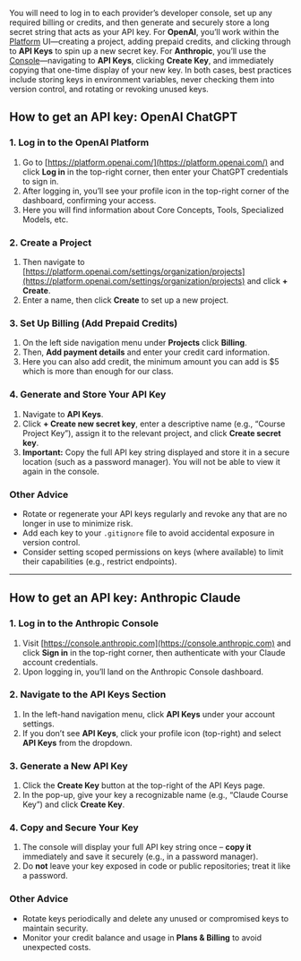 You will need to log in to each provider’s developer console, set up any required billing or credits, and then generate and securely store a long secret string that acts as your API key. For **OpenAI**, you’ll work within the [Platform](https://platform.openai.com/) UI—creating a project, adding prepaid credits, and clicking through to **API Keys** to spin up a new secret key. For **Anthropic**, you’ll use the [Console](https://console.anthropic.com/)—navigating to **API Keys**, clicking **Create Key**, and immediately copying that one-time display of your new key. In both cases, best practices include storing keys in environment variables, never checking them into version control, and rotating or revoking unused keys.

## How to get an API key: OpenAI ChatGPT

### 1. Log in to the OpenAI Platform

1. Go to [https://platform.openai.com/](https://platform.openai.com/) and click **Log in** in the top-right corner, then enter your ChatGPT credentials to sign in.
2. After logging in, you’ll see your profile icon in the top-right corner of the dashboard, confirming your access.
3. Here you will find information about Core Concepts, Tools, Specialized Models, etc.

### 2. Create a Project

1. Then navigate to [https://platform.openai.com/settings/organization/projects](https://platform.openai.com/settings/organization/projects) and click **+ Create**. 
2. Enter a name, then click **Create** to set up a new project. 

### 3. Set Up Billing (Add Prepaid Credits)

1. On the left side navigation menu under **Projects** click **Billing**. 
2. Then, **Add payment details** and enter your credit card information. 
3. Here you can also add credit, the minimum amount you can add is \$5 which is more than enough for our class. 

### 4. Generate and Store Your API Key

1. Navigate to **API Keys**. 
2. Click **+ Create new secret key**, enter a descriptive name (e.g., “Course Project Key”), assign it to the relevant project, and click **Create secret key**. 
3. **Important:** Copy the full API key string displayed and store it in a secure location (such as a password manager). You will not be able to view it again in the console.

### Other Advice

* Rotate or regenerate your API keys regularly and revoke any that are no longer in use to minimize risk. 
* Add each key to your `.gitignore` file to avoid accidental exposure in version control. 
* Consider setting scoped permissions on keys (where available) to limit their capabilities (e.g., restrict endpoints). 

---

## How to get an API key: Anthropic Claude

### 1. Log in to the Anthropic Console

1. Visit [https://console.anthropic.com](https://console.anthropic.com) and click **Sign in** in the top-right corner, then authenticate with your Claude account credentials. 
2. Upon logging in, you’ll land on the Anthropic Console dashboard. 

### 2. Navigate to the API Keys Section

1. In the left-hand navigation menu, click **API Keys** under your account settings.
2. If you don’t see **API Keys**, click your profile icon (top-right) and select **API Keys** from the dropdown. 

### 3. Generate a New API Key

1. Click the **Create Key** button at the top-right of the API Keys page. 
2. In the pop-up, give your key a recognizable name (e.g., “Claude Course Key”) and click **Create Key**. 

### 4. Copy and Secure Your Key

1. The console will display your full API key string once – **copy it** immediately and save it securely (e.g., in a password manager). 
2. Do **not** leave your key exposed in code or public repositories; treat it like a password. 

### Other Advice

* Rotate keys periodically and delete any unused or compromised keys to maintain security.
* Monitor your credit balance and usage in **Plans & Billing** to avoid unexpected costs. 
